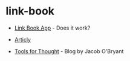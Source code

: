 # link-book

- [Link Book App](https://link-book.vercel.app/) - Does it work?

- [Articly](https://articly.vercel.app/inbox/link)
- [Tools for Thought](https://tfos.co/) - Blog by Jacob O'Bryant